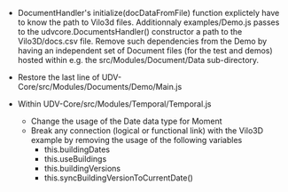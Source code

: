 * DocumentHandler's initialize(docDataFromFile) function explictely have to
  know the path to Vilo3d files. Additionnaly examples/Demo.js passes
  to the udvcore.DocumentsHandler() constructor a path to the Vilo3D/docs.csv
  file. Remove such dependencies from the Demo by having an independent set
  of Document files (for the test and demos) hosted within e.g. the
    src/Modules/Document/Data sub-directory.

* Restore the last line of UDV-Core/src/Modules/Documents/Demo/Main.js

* Within UDV-Core/src/Modules/Temporal/Temporal.js
  - Change the usage of the Date data type for Moment
  - Break any connection (logical or functional link) with the Vilo3D example by removing the usage of the following variables
    * this.buildingDates
    * this.useBuildings
    * this.buildingVersions
    * this.syncBuildingVersionToCurrentDate()
